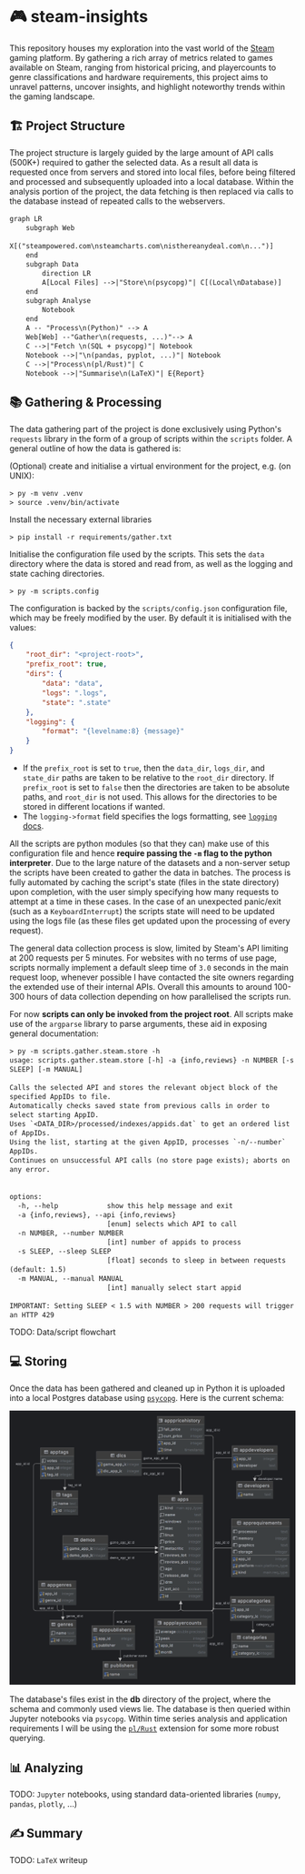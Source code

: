 # 🎮 steam-insights

This repository houses my exploration into the vast world of the [Steam](https://store.steampowered.com) gaming platform. By gathering a rich array of metrics related to games available on Steam, ranging from historical pricing, and playercounts to genre classifications and hardware requirements, this project aims to unravel patterns, uncover insights, and highlight noteworthy trends within the gaming landscape. 

## 🏗️ Project Structure

The project structure is largely guided by the large amount of API calls (500K+) required to gather the selected data.
As a result all data is requested once from servers and stored into local files, before being filtered and processed and subsequently uploaded into a local database.
Within the analysis portion of the project, the data fetching is then replaced via calls to the database instead of repeated calls to the webservers.

```mermaid
graph LR
    subgraph Web
        X[("steampowered.com\nsteamcharts.com\nisthereanydeal.com\n...")]
    end
    subgraph Data
        direction LR
        A[Local Files] -->|"Store\n(psycopg)"| C[(Local\nDatabase)]
    end
    subgraph Analyse
        Notebook
    end
    A -- "Process\n(Python)" --> A
    Web[Web] --"Gather\n(requests, ...)"--> A
    C -->|"Fetch \n(SQL + psycopg)"| Notebook
    Notebook -->|"\n(pandas, pyplot, ...)"| Notebook
    C -->|"Process\n(pl/Rust)"| C
    Notebook -->|"Summarise\n(LaTeX)"| E{Report}
```

## 📚 Gathering & Processing

The data gathering part of the project is done exclusively using Python's `requests` library in the form of a group of scripts within the `scripts` folder. A general outline of how the data is gathered is:

(Optional) create and initialise a virtual environment for the project, e.g. (on UNIX):
```
> py -m venv .venv
> source .venv/bin/activate
```

Install the necessary external libraries
```
> pip install -r requirements/gather.txt
```

Initialise the configuration file used by the scripts. This sets the `data` directory where the data is stored and read from, as well as the logging and state caching directories.
```
> py -m scripts.config
```

The configuration is backed by the `scripts/config.json` configuration file, which may be freely modified by the user. By default it is initialised with the values:
```json
{
    "root_dir": "<project-root>",
    "prefix_root": true,
    "dirs": {
        "data": "data",
        "logs": ".logs",
        "state": ".state"
    },
    "logging": {
        "format": "{levelname:8} {message}"
    }
}
```
- If the `prefix_root` is set to `true`, then the `data_dir`, `logs_dir`, and `state_dir` paths are taken to be relative to the `root_dir` directory. If `prefix_root` is set to `false` then the directories are taken to be absolute paths, and `root_dir` is not used. This allows for the directories to be stored in different locations if wanted.
- The `logging->format` field specifies the logs formatting, see [`logging` docs](https://docs.python.org/3/library/logging.html).

All the scripts are python modules (so that they can) make use of this configuration file and hence **require passing the `-m` flag to the python interpreter**. 
Due to the large nature of the datasets and a non-server setup the scripts have been created to gather the data in batches. The process is fully automated by caching the script's state (files in the state directory) upon completion, with the user simply specifying how many requests to attempt at a time in these cases. In the case of an unexpected panic/exit (such as a `KeyboardInterrupt`) the scripts state will need to be updated using the logs file (as these files get updated upon the processing of every request).

The general data collection process is slow, limited by Steam's API limiting at 200 requests per 5 minutes. For websites with no terms of use page, scripts normally implement a default sleep time of `3.0` seconds in the main request loop, whenever possible I have contacted the site owners regarding the extended use of their internal APIs. Overall this amounts to around 100-300 hours of data collection depending on how parallelised the scripts run.  

For now **scripts can only be invoked from the project root**. All scripts make use of the `argparse` library to parse arguments, these aid in exposing general documentation:
```
> py -m scripts.gather.steam.store -h
usage: scripts.gather.steam.store [-h] -a {info,reviews} -n NUMBER [-s SLEEP] [-m MANUAL]

Calls the selected API and stores the relevant object block of the specified AppIDs to file.
Automatically checks saved state from previous calls in order to select starting AppID.
Uses `<DATA_DIR>/processed/indexes/appids.dat` to get an ordered list of AppIDs.
Using the list, starting at the given AppID, processes `-n/--number` AppIDs.
Continues on unsuccessful API calls (no store page exists); aborts on any error.


options:
  -h, --help            show this help message and exit
  -a {info,reviews}, --api {info,reviews}
                        [enum] selects which API to call
  -n NUMBER, --number NUMBER
                        [int] number of appids to process
  -s SLEEP, --sleep SLEEP
                        [float] seconds to sleep in between requests (default: 1.5)
  -m MANUAL, --manual MANUAL
                        [int] manually select start appid

IMPORTANT: Setting SLEEP < 1.5 with NUMBER > 200 requests will trigger an HTTP 429
```

TODO: Data/script flowchart

## 💻 Storing

Once the data has been gathered and cleaned up in Python it is uploaded into a local Postgres database using [`psycopg`](https://pypi.org/project/psycopg/). Here is the current schema:

![schema](assets/schema.png)

The database's files exist in the **db** directory of the project, where the schema and commonly used views lie. The database is then queried within Jupyter notebooks via `psycopg`. Within time series analysis and application requirements I will be using the [`pl/Rust`](https://github.com/tcdi/plrust) extension for some more robust querying. 

## 📊 Analyzing

TODO: `Jupyter` notebooks, using standard data-oriented libraries (`numpy`, `pandas`, `plotly`, ...) 

## ✍️ Summary

TODO: `LaTeX` writeup

